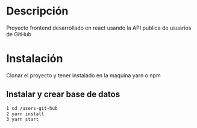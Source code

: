 # Descripción

Proyecto frontend desarrollado en react usando la API publica de usuarios de GitHub
# Instalación

Clonar el proyecto y tener instalado en la maquina yarn o npm

## Instalar y crear base de datos

```bash
1 cd /users-git-hub
2 yarn install
3 yarn start
```
